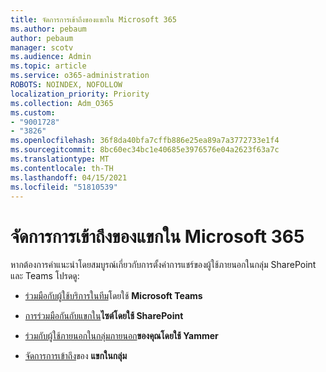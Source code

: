 ```yaml
---
title: จัดการการเข้าถึงของแขกใน Microsoft 365
ms.author: pebaum
author: pebaum
manager: scotv
ms.audience: Admin
ms.topic: article
ms.service: o365-administration
ROBOTS: NOINDEX, NOFOLLOW
localization_priority: Priority
ms.collection: Adm_O365
ms.custom:
- "9001728"
- "3826"
ms.openlocfilehash: 36f8da40bfa7cffb886e25ea89a7a3772733e1f4
ms.sourcegitcommit: 8bc60ec34bc1e40685e3976576e04a2623f63a7c
ms.translationtype: MT
ms.contentlocale: th-TH
ms.lasthandoff: 04/15/2021
ms.locfileid: "51810539"
---
```

# <a name="manage-guest-access-in-microsoft-365"></a>จัดการการเข้าถึงของแขกใน Microsoft 365

หากต้องการคําแนะนําโดยสมบูรณ์เกี่ยวกับการตั้งค่าการแชร์ของผู้ใช้ภายนอกในกลุ่ม SharePoint และ Teams โปรดดู: 

- [ร่วมมือกับผู้ใช้บริการในทีม](https://docs.microsoft.com/microsoft-365/solutions/collaborate-as-team?view=o365-worldwide)โดยใช้ **Microsoft Teams** 

- [การร่วมมือกันกับแขกใน](https://docs.microsoft.com/microsoft-365/solutions/collaborate-in-site?view=o365-worldwide)**ไซต์โดยใช้ SharePoint** 

- [ร่วมกับผู้ใช้ภายนอกในกลุ่มภายนอก](https://docs.microsoft.com/yammer/work-with-external-users/create-and-manage-external-groups?redirectSourcePath=%252farticle%252f9ccd15ce-0efc-4dc1-81bc-4a424ab6f92a.aspx)**ของคุณโดยใช้ Yammer** 

- [จัดการการเข้าถึง](https://docs.microsoft.com/microsoft-365/admin/create-groups/manage-guest-access-in-groups?view=o365-worldwide)ของ **แขกในกลุ่ม**
